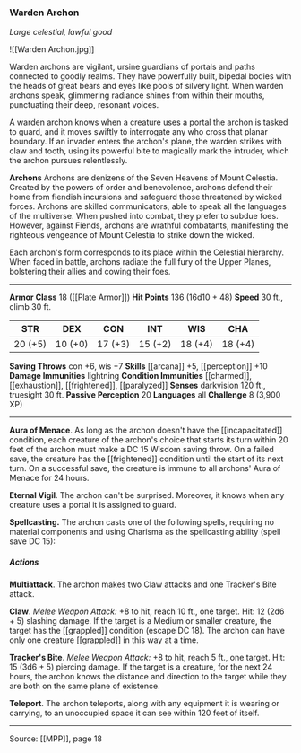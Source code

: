 ### Warden Archon
_Large celestial, lawful good_

![[Warden Archon.jpg]]

Warden archons are vigilant, ursine guardians of portals and paths connected to goodly realms. They have powerfully built, bipedal bodies with the heads of great bears and eyes like pools of silvery light. When warden archons speak, glimmering radiance shines from within their mouths, punctuating their deep, resonant voices.

A warden archon knows when a creature uses a portal the archon is tasked to guard, and it moves swiftly to interrogate any who cross that planar boundary. If an invader enters the archon's plane, the warden strikes with claw and tooth, using its powerful bite to magically mark the intruder, which the archon pursues relentlessly.


**Archons** Archons are denizens of the Seven Heavens of Mount Celestia. Created by the powers of order and benevolence, archons defend their home from fiendish incursions and safeguard those threatened by wicked forces. Archons are skilled communicators, able to speak all the languages of the multiverse. When pushed into combat, they prefer to subdue foes. However, against Fiends, archons are wrathful combatants, manifesting the righteous vengeance of Mount Celestia to strike down the wicked.

Each archon's form corresponds to its place within the Celestial hierarchy. When faced in battle, archons radiate the full fury of the Upper Planes, bolstering their allies and cowing their foes.





---

**Armor Class** 18 ([[Plate Armor]])
**Hit Points** 136 (16d10 + 48)
**Speed** 30 ft., climb 30 ft.

| STR     | DEX     | CON     | INT     | WIS     | CHA     |
|---------|---------|---------|---------|---------|---------|
| 20 (+5) | 10 (+0) | 17 (+3) | 15 (+2) | 18 (+4) | 18 (+4) |

**Saving Throws** con +6, wis +7
**Skills** [[arcana]] +5, [[perception]] +10
**Damage Immunities** lightning
**Condition Immunities** [[charmed]], [[exhaustion]], [[frightened]], [[paralyzed]]
**Senses** darkvision 120 ft., truesight 30 ft.
**Passive Perception** 20
**Languages** all
**Challenge** 8 (3,900 XP)

---

**Aura of Menace**. As long as the archon doesn't have the [[incapacitated]] condition, each creature of the archon's choice that starts its turn within 20 feet of the archon must make a DC 15 Wisdom saving throw. On a failed save, the creature has the [[frightened]] condition until the start of its next turn. On a successful save, the creature is immune to all archons' Aura of Menace for 24 hours.

**Eternal Vigil**. The archon can't be surprised. Moreover, it knows when any creature uses a portal it is assigned to guard.

**Spellcasting.** The archon casts one of the following spells, requiring no material components and using Charisma as the spellcasting ability (spell save DC 15):

##### Actions
**Multiattack**. The archon makes two Claw attacks and one Tracker's Bite attack.

**Claw**. _Melee Weapon Attack:_ +8 to hit, reach 10 ft., one target. Hit: 12 (2d6 + 5) slashing damage. If the target is a Medium or smaller creature, the target has the [[grappled]] condition (escape DC 18). The archon can have only one creature [[grappled]] in this way at a time.

**Tracker's Bite**. _Melee Weapon Attack:_ +8 to hit, reach 5 ft., one target. Hit: 15 (3d6 + 5) piercing damage. If the target is a creature, for the next 24 hours, the archon knows the distance and direction to the target while they are both on the same plane of existence.

**Teleport**. The archon teleports, along with any equipment it is wearing or carrying, to an unoccupied space it can see within 120 feet of itself.


---

Source: [[MPP]], page 18